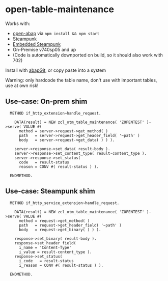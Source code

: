 # open-table-maintenance

Works with:
* [open-abap](https://github.com/open-abap/open-abap) via `npm install && npm start`
* [Steampunk](https://blogs.sap.com/2019/08/20/its-steampunk-now/)
* [Embedded Steampunk](https://blogs.sap.com/2021/09/30/steampunk-is-going-all-in/)
* On-Premise v740sp05 and up
* (Code is automatically downported on build, so it should also work with 702)

Install with [abapGit](https://abapgit.org), or copy paste into a system

Warning: only hardcode the table name, don't use with important tables, use at own risk!

## Use-case: On-prem shim

```abap
  METHOD if_http_extension~handle_request.

    DATA(result) = NEW zcl_otm_table_maintenance( 'ZOPENTEST' )->serve( VALUE #(
      method = server->request->get_method( )
      path   = server->request->get_header_field( '~path' )
      body   = server->request->get_data( ) ) ).

    server->response->set_data( result-body ).
    server->response->set_content_type( result-content_type ).
    server->response->set_status(
      code   = result-status
      reason = CONV #( result-status ) ).

  ENDMETHOD.
```


## Use-case: Steampunk shim

```abap
  METHOD if_http_service_extension~handle_request.

    DATA(result) = NEW zcl_otm_table_maintenance( 'ZOPENTEST' )->serve( VALUE #(
      method = request->get_method( )
      path   = request->get_header_field( '~path' )
      body   = request->get_binary( ) ) ).

    response->set_binary( result-body ).
    response->set_header_field(
      i_name = 'Content-Type'
      i_value = result-content_type ).
    response->set_status(
      i_code   = result-status
      i_reason = CONV #( result-status ) ).

  ENDMETHOD.
```
